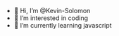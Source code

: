 - 👋 Hi, I’m @Kevin-Solomon
- 👀 I’m interested in coding 
- 🌱 I’m currently learning javascript 

<!---
Kevin-Solomon/Kevin-Solomon is a ✨ special ✨ repository because its `README.md` (this file) appears on your GitHub profile.
You can click the Preview link to take a look at your changes.
--->
